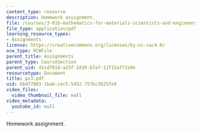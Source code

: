 ```yaml
---
content_type: resource
description: Homework assignment.
file: /courses/3-016-mathematics-for-materials-scientists-and-engineers-fall-2005/6bd778031ba6cec55452757bc5625fe9_ps3.pdf
file_type: application/pdf
learning_resource_types:
- Assignments
license: https://creativecommons.org/licenses/by-nc-sa/4.0/
ocw_type: OCWFile
parent_title: Assignments
parent_type: CourseSection
parent_uid: 41cd701d-a23f-2d39-b7a7-11f15af72a9e
resourcetype: Document
title: ps3.pdf
uid: 6bd77803-1ba6-cec5-5452-757bc5625fe9
video_files:
  video_thumbnail_file: null
video_metadata:
  youtube_id: null
---
```

Homework assignment.